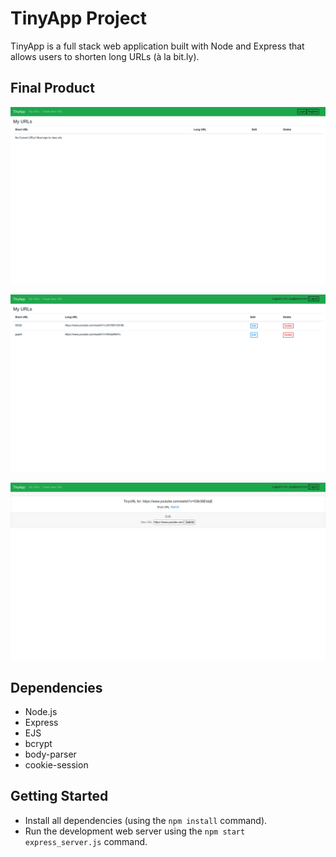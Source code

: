 # TinyApp Project

TinyApp is a full stack web application built with Node and Express that allows users to shorten long URLs (à la bit.ly).

## Final Product

!["Main page when the user is not signed in."](https://raw.githubusercontent.com/JalenDuggan/tinyapp/master/docs/urls-main-page.png)

!["Main page when a user is signed in."](https://raw.githubusercontent.com/JalenDuggan/tinyapp/master/docs/logged-in-user-page.png)

!["Page where the user would go to add a new url."](https://raw.githubusercontent.com/JalenDuggan/tinyapp/master/docs/new-url-page.png)

## Dependencies

- Node.js
- Express
- EJS
- bcrypt
- body-parser
- cookie-session

## Getting Started

- Install all dependencies (using the `npm install` command).
- Run the development web server using the `npm start express_server.js` command.